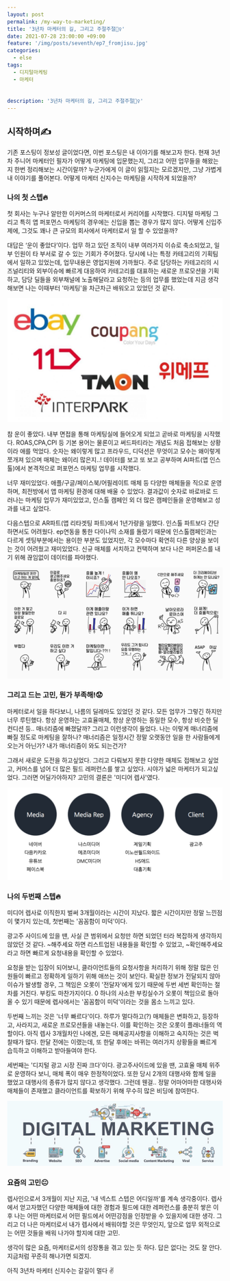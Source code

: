 ```yaml
---
layout: post
permalink: /my-way-to-marketing/
title: '3년차 마케터의 길, 그리고 주절주절🧍‍♀️‍'
date: 2021-07-28 23:00:00 +09:00
feature: '/img/posts/seventh/ep7_fromjisu.jpg'
categories:
  - else
tags:
  - 디지털마케팅
  - 마케터


description: '3년차 마케터의 길, 그리고 주절주절🧍‍♀️'
---
```


## 시작하며✍️

  기존 포스팅이 정보성 글이었다면, 이번 포스팅은 내 이야기를 해보고자 한다. 현재 3년차 주니어 마케터인 필자가 어떻게 마케팅에 입문했는지, 그리고 어떤 업무들을 해왔는지 한번 정리해보는 시간이랄까? 누군가에게 이 글이 읽힐지는 모르겠지만, 그냥 가볍게 내 이야기를 풀어본다. 어떻게 마케터 신지수는 마케팅을 시작하게 되었을까?


### 나의 첫 스텝🔥

첫 회사는 누구나 알만한 이커머스의 마케터로서 커리어를 시작했다. 디지털 마케팅 그리고 특히 앱 퍼포먼스 마케팅의 경우에는 신입을 뽑는 경우가 많지 않다. 어떻게 신입주제에, 그것도 꽤나 큰 규모의 회사에서 마케터로서 일 할 수 있었을까?

대답은 ‘운이 좋았다’이다. 업무 하고 있던 조직이 내부 여러가지 이슈로 축소되었고, 일부 인원이 타 부서로 갈 수 있는 기회가 주어졌다. 당시에 나는 특정 카테고리의 기획팀에서 일하고 있었는데, 업무내용은 영업지원에 가까웠다. 주로 담당하는 카테고리의 시즈널리티와 외부이슈에 빠르게 대응하여 카테고리를 대표하는 새로운 프로모션을 기획하고, 담당 딜들을 외부채널에 노출해달라고 요청하는 등의 업무를 했었는데 지금 생각해보면 나는 이때부터 '마케팅'을 차근차근 배워오고 있었던 것 같다.


![이커머스](/img/posts/seventh/img10.JPG)

참 운이 좋았다. 내부 면접을 통해 마케팅실에 들어오게 되었고 곧바로 마케팅을 시작했다. ROAS,CPA,CPI 등 기본 용어는 물론이고 써드파티라는 개념도 처음 접해보는 상황이라 애를 먹었다. 숫자는 왜이렇게 많고 프라우드, 디덕션은 무엇이고 모수는 왜이렇게 쪼개져 있으며 매체는 왜이리 많은지..! 데이터를 보고 또 보고 공부하며 AI파트(앱 인스톨)에서 본격적으로 퍼포먼스 마케팅 업무를 시작했다.

너무 재미있었다. 애플/구글/페이스북/어필레이트 매체 등 다양한 매체들을 직으로 운영하며, 최전방에서 앱 마케팅 환경에 대해 배울 수 있었다. 결과값이 숫자로 바로바로 드러나는 마케팅 업무가 재미있었고, 인스톨 캠페인 외 더 많은 캠페인들을 운영해보고 성과를 내고 싶었다. 

 다음스텝으로 AR파트(앱 리타겟팅 파트)에서 1년가량을 일했다. 인스톨 파트보다 간단하면서도 어려웠다. ep연동을 통한 다이나믹 소재를 돌렸기 때문에 인스톨캠페인과는 다르게 셋팅부분에서는 용이한 부분도 있었지만, 각 모수마다 확연히 다른 양상을 보이는 것이 어려웠고 재미있었다. 신규 매체를 서치하고 컨택하며 보다 나은 퍼퍼몬스를 내기 위해 끊임없이 데이터를 파야했다.

![마케팅이모티콘](/img/posts/seventh/img2.JPG)  

### 그리고 드는 고민, 뭔가 부족해!😟


마케터로서 일을 하다보니, 나름의 딜레마도 있었던 것 같다. 모든 업무가 그렇긴 하지만 너무 루틴했다. 항상 운영하는 고효율매체, 항상 운영하는 동일한 모수, 항상 비슷한 딜 컨디션 등..  매너리즘에 빠졌달까? 그리고 이런생각이 들었다. 나는 이렇게 매너리즘에 빠질 정도로 마케팅을 잘하나? 매너리즘은 일정시간 정말 오랫동안 일을 한 사람들에게 오는거 아닌가? 내가 매너리즘이 와도 되는건가?

그래서 새로운 도전을 하고싶었다. 그리고 다뤄보지 못한 다양한 매체도 접해보고 싶었고, 커머스를 넘어 더 많은 필드 레퍼런스를 쌓고 싶었다. 시야가 넓은 마케터가 되고싶었다. 그러면 어딜가야하지? 고민의 결론은 '미디어 렙사'였다.

![광고시장](/img/posts/seventh/img3.JPG)

### 나의 두번째 스텝🔥

미디어 렙사로 이직한지 벌써 3개월이라는 시간이 지났다. 짧은 시간이지만 정말 느낀점이 몇가지 있는데, 첫번째는 '꼼꼼함이 미덕'이다.

 광고주 사이드에 있을 땐, 사실 큰 범위에서 요청만 하면 되었던 터라 복잡하게 생각하지 않았던 것 같다. ~해주세요 하면 리스트업된 내용들을 확인할 수 있었고, ~확인해주세요라고 하면 빠르게 요청내용을 확인할 수 있었다.

 요청을 받는 입장이 되어보니, 클라이언트들의 요청사항을 처리하기 위해 정말 많은 인원들이 빠르고 정확하게 일하기 위해 애쓰는 것이 보인다. 확실한 정보가 전달되지 않아 이슈가 발생할 경우, 그 책임은 오롯이 '전달자'에게 있기 때문에 두번 세번 확인하는 절차를 거친다. 부킹도 마찬가지이다. 0 하나의 사소한 부킹실수가 오롯이 책임으로 돌아올 수 있기 때문에 렙사에서는 '꼼꼼함이 미덕'이라는 것을 몸소 느끼고 있다.

 두번째 느끼는 것은 '너무 빠르다'이다. 하루가 멀다하고(?) 매체들은 변화하고, 등장하고, 사라지고, 새로운 프로모션들을 내놓는다. 이를 확인하는 것은 오롯이 플래너들의 역할이다. 아직 렙사 3개월차인 나에겐, 모든 매체공지사항을 이해하고 숙지하는 것은 벅찰때가 많다. 한달 전에는 이랬는데, 또 한달 후에는 바뀌는 여러가지 상황들을 빠르게 습득하고 이해하고 받아들여야 한다.

세번째는 '디지털 광고 시장 진짜 크다'이다. 광고주사이드에 있을 땐, 고효율 매체 위주로 운영하다 보니, 매체 폭이 매우 한정적이었다. 또한 당시 2개의 대행사와 함께 일을 했었고 대행사의 종류가 많지 않다고 생각했다. 그런데 웬걸.. 정말 어마어마한 대행사와 매체들이 존재했고 클라이언트를 확보하기 위해 무수히 많은 비딩에 참여한다.

![디지털마케팅](/img/posts/seventh/img4.JPG)

### 요즘의 고민😐

렙사인으로서 3개월이 지난 지금, '내 넥스트 스텝은 어디일까'를 계속 생각중이다. 렙사에서 얻고자했던 다양한 매체들에 대한 경험과 필드에 대한 레퍼런스를 충분히 쌓은 이후 나는 어떤 마케터로서 어떤 필드에서 어떤강점을 인정받을 수 있을지에 대한 생각. 그리고 더 나은 마케터로서 내가 렙사에서 배워야할 것은 무엇인지, 앞으로 업무 외적으로는 어떤 것들을 배워 나가야 할지에 대한 고민.

생각이 많은 요즘, 마케터로서의 성장통을 겪고 있는 듯 하다.
답은 없다는 것도 잘 안다. 지금처럼 꾸준히 해나가면 되겠지.


아직 3년차 마케터 신지수는 갈길이 멀다 ✌
